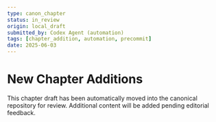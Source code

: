 ```yaml
---
type: canon_chapter
status: in_review
origin: local_draft
submitted_by: Codex Agent (automation)
tags: [chapter_addition, automation, precommit]
date: 2025-06-03
---
```


# New Chapter Additions

This chapter draft has been automatically moved into the canonical repository for review. Additional content will be added pending editorial feedback.
